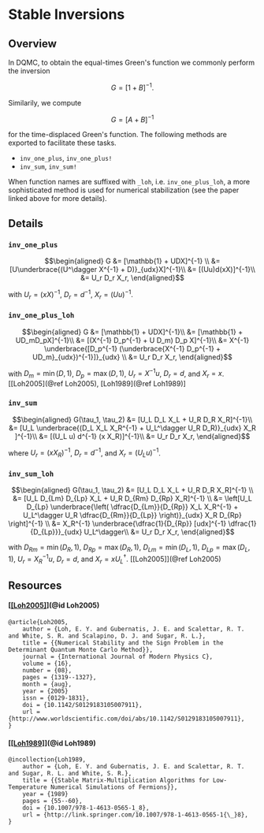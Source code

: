 # Stable Inversions

## Overview

In DQMC, to obtain the equal-times Green's function we commonly perform the inversion

$$G = \left[1 + B\right]^{-1}.$$

Similarily, we compute

$$G = \left[A + B\right]^{-1}$$

for the time-displaced Green's function. The following methods are exported to facilitate these tasks.

- `inv_one_plus`, `inv_one_plus!`
- `inv_sum`, `inv_sum!`

When function names are suffixed with `_loh`, i.e. `inv_one_plus_loh`, a more sophisticated method is used for numerical stabilization (see the paper linked above for more details).

## Details

### `inv_one_plus`

```math
\begin{aligned}
	G &= [\mathbb{1} + UDX]^{-1} \\
	&= [U\underbrace{(U^\dagger X^{-1} + D)}_{udx}X]^{-1}\\
	&= [(Uu)d(xX)]^{-1}\\
	&= U_r D_r X_r,
\end{aligned}
```
with $U_r = (xX)^{-1}$, $D_r = d^{-1}$, $X_r = (Uu)^{-1}$.

### `inv_one_plus_loh`

```math
\begin{aligned}
	G &= [\mathbb{1} + UDX]^{-1}\\
	&= [\mathbb{1} + UD_mD_pX]^{-1}\\
	&= [(X^{-1} D_p^{-1} + U D_m) D_p X]^{-1}\\
	&= X^{-1} \underbrace{[D_p^{-1} (\underbrace{X^{-1} D_p^{-1} + UD_m}_{udx})^{-1}]}_{udx} \\
	&= U_r D_r X_r,
\end{aligned}
```
with $D_m = \min(D, 1)$, $D_p = \max(D, 1)$, $U_r = X^{-1}u$, $D_r = d$, and $X_r = x$. [[Loh2005](@ref Loh2005), [Loh1989](@ref Loh1989)]


### `inv_sum`

```math
\begin{aligned}
	G(\tau_1, \tau_2) &= [U_L D_L X_L + U_R D_R X_R]^{-1}\\
	&= [U_L \underbrace{(D_L X_L X_R^{-1} + U_L^\dagger U_R D_R)}_{udx} X_R ]^{-1}\\
	&= [(U_L u) d^{-1} (x X_R)]^{-1}\\
	&= U_r D_r X_r,
\end{aligned}
```
where $U_r = (x X_R)^{-1}$, $D_r = d^{-1}$, and $X_r = (U_L u)^{-1}$.


### `inv_sum_loh`

```math
\begin{aligned}
	G(\tau_1, \tau_2) &= [U_L D_L X_L + U_R D_R X_R]^{-1} \\
	&= [U_L D_{Lm} D_{Lp} X_L + U_R D_{Rm} D_{Rp} X_R]^{-1} \\
	&= \left[U_L D_{Lp} \underbrace{\left( \dfrac{D_{Lm}}{D_{Rp}} X_L X_R^{-1} + U_L^\dagger U_R \dfrac{D_{Rm}}{D_{Lp}} \right)}_{udx} X_R D_{Rp} \right]^{-1} \\
	&= X_R^{-1} \underbrace{\dfrac{1}{D_{Rp}} [udx]^{-1} \dfrac{1}{D_{Lp}}}_{udx} U_L^\dagger\\
	&= U_r D_r X_r,
\end{aligned}
```
with $D_{Rm} = \min(D_R, 1)$, $D_{Rp} = \max(D_R, 1)$, $D_{Lm} = \min(D_L, 1)$, $D_{Lp} = \max(D_L, 1)$, $U_r = X_R^{-1} u$, $D_r = d$, and $X_r = x U_L^\dagger$. [[Loh2005]](@ref Loh2005)


## Resources

#### [[[Loh2005]](http://www.worldscientific.com/doi/abs/10.1142/S0129183105007911)](@id Loh2005)
```
@article{Loh2005,
	author = {Loh, E. Y. and Gubernatis, J. E. and Scalettar, R. T. and White, S. R. and Scalapino, D. J. and Sugar, R. L.},
	title = {{Numerical Stability and the Sign Problem in the Determinant Quantum Monte Carlo Method}},
	journal = {International Journal of Modern Physics C},
	volume = {16},
	number = {08},
	pages = {1319--1327},
	month = {aug},
	year = {2005}
	issn = {0129-1831},
	doi = {10.1142/S0129183105007911},
	url = {http://www.worldscientific.com/doi/abs/10.1142/S0129183105007911},
}
```

#### [[[Loh1989]](http://link.springer.com/10.1007/978-1-4613-0565-1_8)](@id Loh1989)
```
@incollection{Loh1989,
	author = {Loh, E. Y. and Gubernatis, J. E. and Scalettar, R. T. and Sugar, R. L. and White, S. R.},
	title = {{Stable Matrix-Multiplication Algorithms for Low-Temperature Numerical Simulations of Fermions}},
	year = {1989}
	pages = {55--60},
	doi = {10.1007/978-1-4613-0565-1_8},
	url = {http://link.springer.com/10.1007/978-1-4613-0565-1{\_}8},
}
```
